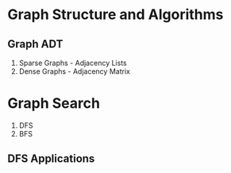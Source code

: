# Graph Structure and Algorithms 

## Graph ADT
1. Sparse Graphs - Adjacency Lists
2. Dense Graphs - Adjacency Matrix 

# Graph Search 
1. DFS
2. BFS

## DFS Applications
